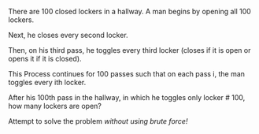 There are 100 closed lockers in a hallway. A man begins by opening all 100 lockers. 

Next, he closes every second locker. 

Then, on his third pass, he toggles every third locker (closes if it is open or opens it if it is closed). 

This Process continues for 100 passes such that on each pass i, the man toggles every ith locker.

After his 100th pass in the hallway, in which he toggles only locker # 100, how many lockers are open?

Attempt to solve the problem  *without using brute force!*
